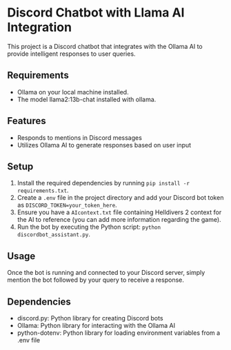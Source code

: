 # Discord Chatbot with Llama AI Integration

This project is a Discord chatbot that integrates with the Ollama AI to provide intelligent responses to user queries.

## Requirements
- Ollama on your local machine installed.
- The model llama2:13b-chat installed with ollama.

## Features

- Responds to mentions in Discord messages
- Utilizes Ollama AI to generate responses based on user input

## Setup

1. Install the required dependencies by running `pip install -r requirements.txt`.
2. Create a `.env` file in the project directory and add your Discord bot token as `DISCORD_TOKEN=your_token_here`.
3. Ensure you have a `AIcontext.txt` file containing Helldivers 2 context for the AI to reference (you can add more information regarding the game).
4. Run the bot by executing the Python script: `python discordbot_assistant.py`.

## Usage

Once the bot is running and connected to your Discord server, simply mention the bot followed by your query to receive a response.

## Dependencies

- discord.py: Python library for creating Discord bots
- Ollama: Python library for interacting with the Ollama AI
- python-dotenv: Python library for loading environment variables from a .env file
